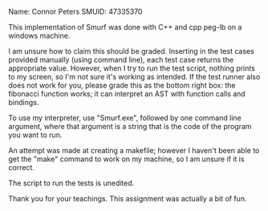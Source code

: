 Name: Connor Peters
SMUID: 47335370

This implementation of Smurf was done with C++ and cpp peg-lb on a windows machine. 

I am unsure how to claim this should be graded. Inserting in the test cases provided manually (using command line), each test case returns the appropriate value. However, when I try to run the test script, nothing prints to my screen, so I'm not sure it's working as intended. 
If the test runner also does not work for you, please grade this as the bottom right box: the fibonacci function works; it can interpret an AST with function calls and bindings. 

To use my interpreter, use "Smurf.exe", followed by one command line argument, where that argument is a string that is the code of the program you want to run.

An attempt was made at creating a makefile; however I haven't been able to get the "make" command to work on my machine, so I am unsure if it is correct.

The script to run the tests is unedited.

Thank you for your teachings. This assignment was actually a bit of fun. 